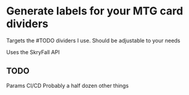 # Generate labels for your MTG card dividers

Targets the #TODO dividers I use. Should be adjustable to your needs

Uses the SkryFall API

## TODO
Params
CI/CD
Probably a half dozen other things
